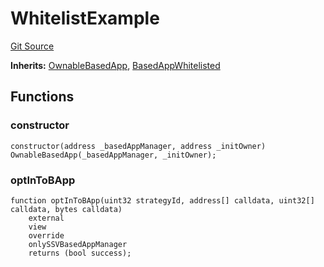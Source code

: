 # WhitelistExample
[Git Source](https://github.com/ssvlabs/based-applications/blob/3ee95af731e4fce61ac2b03f418aa4e9fb5f64bd/src/middleware/examples/WhitelistExample.sol)

**Inherits:**
[OwnableBasedApp](/src/middleware/modules/core+roles/OwnableBasedApp.sol/abstract.OwnableBasedApp.md), [BasedAppWhitelisted](/src/middleware/modules/BasedAppWhitelisted.sol/abstract.BasedAppWhitelisted.md)


## Functions
### constructor


```solidity
constructor(address _basedAppManager, address _initOwner) OwnableBasedApp(_basedAppManager, _initOwner);
```

### optInToBApp


```solidity
function optInToBApp(uint32 strategyId, address[] calldata, uint32[] calldata, bytes calldata)
    external
    view
    override
    onlySSVBasedAppManager
    returns (bool success);
```

